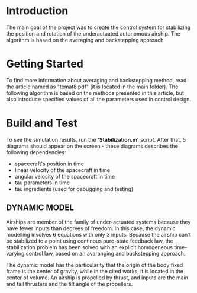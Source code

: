 # Introduction 
The main goal of the project was to create the control system for stabilizing the position and rotation of the underactuated autonomous airship. The algorithm is based on the averaging and backstepping approach. 

# Getting Started
To find more information about averaging and backstepping method, read the article named as "temat8.pdf" (it is located in the main folder). The following algorithm is based on the methods presented in this article, but also introduce specified values of all the parameters used in control design. 

# Build and Test
To see the simulation results, run the <b>'Stabilization.m'</b> script. After that, 5 diagrams should appear on the screen - these diagrams describes the following dependencies: 
* spacecraft's position in time
* linear velocity of the spacecraft in time
* angular velocity of the spacecraft in time
* tau parameters in time
* tau ingredients (used for debugging and testing)

## DYNAMIC MODEL

Airships are member of the family of under-actuated systems because they have fewer inputs than degrees of freedom. In this case, the dynamic modelling involves 6 equations with only 3 inputs. Because the airship can't be stabilized to a point using continous pure-state feedback law, the stabilization problem has been solved with an explicit homogeneous time-varying control law, based on an avaranging and backstepping approach.

The dynamic model has the particularity that the origin of the body fixed frame is the center of gravity, while in the cited works, it is located in the center of volume. An airship is propelled by thrust, and inputs are the main and tail thrusters and the tilt angle of the propellers.


